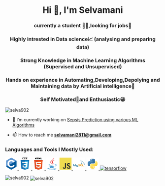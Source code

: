 <h1 align="center">Hi 👋, I'm Selvamani</h1>
<h3 align="center">currently a student 👨‍💻,looking for jobs📄</h3>
<h3 align="center">Highly intrested in Data science📈 (analysing and preparing data)</h3>
<h3 align="center">Strong Knowledge in Machine Learning Algorithms (Supervised and Unsupervised)</h3>
<h3 align="center">Hands on experience in Automating,Developing,Depolying and Maintaining data by Artificial intelligence🤖</h3>
<h3 align="center">Self Motivated💪and Enthusiastic😀</h3>

<p align="left"> <img src="https://komarev.com/ghpvc/?username=selva902&label=Profile%20views&color=0e75b6&style=flat" alt="selva902" /> </p>

- 🔭 I’m currently working on [Sepsis Prediction using various ML Algorithms](https://github.com/)

- 📫 How to reach me **selvamani2811@gmail.com**
<p align="left">
</p>

<h3 align="left">Languages and Tools I Mostly Used:</h3>
<p align="left"> <a href="https://www.cprogramming.com/" target="_blank" rel="noreferrer"> <img src="https://raw.githubusercontent.com/devicons/devicon/master/icons/c/c-original.svg" alt="c" width="40" height="40"/> </a> <a href="https://www.w3schools.com/css/" target="_blank" rel="noreferrer"> <img src="https://raw.githubusercontent.com/devicons/devicon/master/icons/css3/css3-original-wordmark.svg" alt="css3" width="40" height="40"/> </a> <a href="https://www.w3.org/html/" target="_blank" rel="noreferrer"> <img src="https://raw.githubusercontent.com/devicons/devicon/master/icons/html5/html5-original-wordmark.svg" alt="html5" width="40" height="40"/> </a> <a href="https://www.java.com" target="_blank" rel="noreferrer"> <img src="https://raw.githubusercontent.com/devicons/devicon/master/icons/java/java-original.svg" alt="java" width="40" height="40"/> </a> <a href="https://developer.mozilla.org/en-US/docs/Web/JavaScript" target="_blank" rel="noreferrer"> <img src="https://raw.githubusercontent.com/devicons/devicon/master/icons/javascript/javascript-original.svg" alt="javascript" width="40" height="40"/> </a> <a href="https://www.mysql.com/" target="_blank" rel="noreferrer"> <img src="https://raw.githubusercontent.com/devicons/devicon/master/icons/mysql/mysql-original-wordmark.svg" alt="mysql" width="40" height="40"/> </a> <a href="https://www.python.org" target="_blank" rel="noreferrer"> <img src="https://raw.githubusercontent.com/devicons/devicon/master/icons/python/python-original.svg" alt="python" width="40" height="40"/> </a> <a href="https://www.tensorflow.org" target="_blank" rel="noreferrer"> <img src="https://www.vectorlogo.zone/logos/tensorflow/tensorflow-icon.svg" alt="tensorflow" width="40" height="40"/> </a> </p>

<p><img align="left" src="https://github-readme-stats.vercel.app/api/top-langs?username=selva902&show_icons=true&locale=en&layout=compact" alt="selva902" /></p>

<p>&nbsp;<img align="center" src="https://github-readme-stats.vercel.app/api?username=selva902&show_icons=true&locale=en" alt="selva902" /></p>

